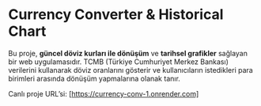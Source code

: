 # Currency Converter & Historical Chart

Bu proje, **güncel döviz kurları ile dönüşüm** ve **tarihsel grafikler** sağlayan bir web uygulamasıdır. 
TCMB (Türkiye Cumhuriyet Merkez Bankası) verilerini kullanarak döviz oranlarını gösterir ve kullanıcıların istedikleri para birimleri arasında dönüşüm yapmalarına olanak tanır.

Canlı proje URL’si: [https://currency-conv-1.onrender.com]
